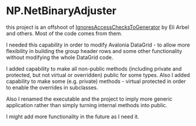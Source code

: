 # NP.NetBinaryAdjuster
this project is an offshoot of [IgnoresAccessChecksToGenerator](https://github.com/aelij/IgnoresAccessChecksToGenerator) by Eli Arbel and others. Most of the code comes from them. 

I needed this capability in order to modify Avalonia DataGrid - to allow more flexibility in building the group header rows and some other functionality without modifying the whole DataGrid code.

I added capability to make all non-public methods (including private and protected, but not virtual or overridden) public for some types.
Also I added capability to make some (e.g. private) methods - virtual protected in order to enable the overrides in subclasses. 

Also I renamed the executable and the project to imply more generic application rather than simply turning internal methods into public. 

I might add more functionality in the future as I need it. 
